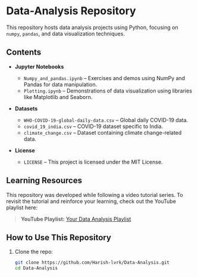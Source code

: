 # Data-Analysis Repository

This repository hosts data analysis projects using Python, focusing on `numpy`, `pandas`, and data visualization techniques.

##  Contents

- **Jupyter Notebooks**
  - `Numpy_and_pandas.ipynb` – Exercises and demos using NumPy and Pandas for data manipulation.
  - `Plotting.ipynb` – Demonstrations of data visualization using libraries like Matplotlib and Seaborn.

- **Datasets**
  - `WHO-COVID-19-global-daily-data.csv` – Global daily COVID-19 data.
  - `covid_19_india.csv` – COVID-19 dataset specific to India.
  - `climate_change.csv` – Dataset containing climate change-related data.

- **License**
  - `LICENSE` – This project is licensed under the MIT License.

##  Learning Resources

This repository was developed while following a video tutorial series. To revisit the tutorial and reinforce your learning, check out the YouTube playlist here:

> **YouTube Playlist:** [Your Data Analysis Playlist](https://www.youtube.com/watch?v=GPVsHOlRBBI&list=PLyMom0n-MBrpr1Q3OQC5Od1o1zczHEO0u)

##  How to Use This Repository

1. Clone the repo:
   ```sh
   git clone https://github.com/Harish-lvrk/Data-Analysis.git
   cd Data-Analysis

